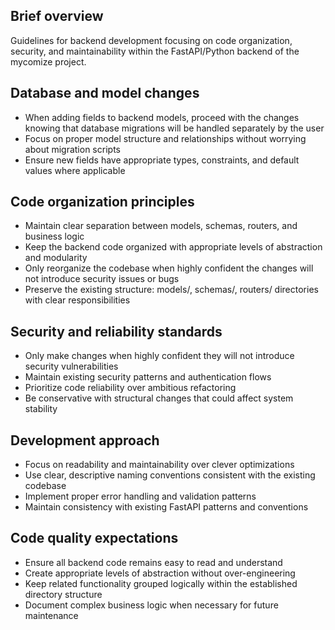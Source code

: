 ## Brief overview

Guidelines for backend development focusing on code organization, security, and maintainability within the FastAPI/Python backend of the mycomize project.

## Database and model changes

- When adding fields to backend models, proceed with the changes knowing that database migrations will be handled separately by the user
- Focus on proper model structure and relationships without worrying about migration scripts
- Ensure new fields have appropriate types, constraints, and default values where applicable

## Code organization principles

- Maintain clear separation between models, schemas, routers, and business logic
- Keep the backend code organized with appropriate levels of abstraction and modularity
- Only reorganize the codebase when highly confident the changes will not introduce security issues or bugs
- Preserve the existing structure: models/, schemas/, routers/ directories with clear responsibilities

## Security and reliability standards

- Only make changes when highly confident they will not introduce security vulnerabilities
- Maintain existing security patterns and authentication flows
- Prioritize code reliability over ambitious refactoring
- Be conservative with structural changes that could affect system stability

## Development approach

- Focus on readability and maintainability over clever optimizations
- Use clear, descriptive naming conventions consistent with the existing codebase
- Implement proper error handling and validation patterns
- Maintain consistency with existing FastAPI patterns and conventions

## Code quality expectations

- Ensure all backend code remains easy to read and understand
- Create appropriate levels of abstraction without over-engineering
- Keep related functionality grouped logically within the established directory structure
- Document complex business logic when necessary for future maintenance
